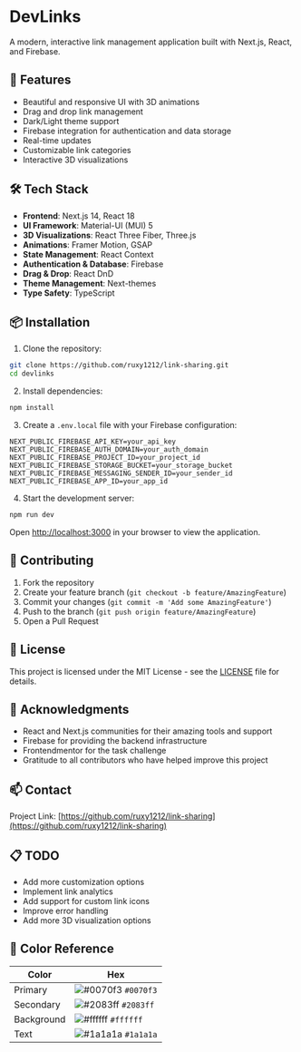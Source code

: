 # DevLinks

A modern, interactive link management application built with Next.js, React, and Firebase.

## 🚀 Features

- Beautiful and responsive UI with 3D animations
- Drag and drop link management
- Dark/Light theme support
- Firebase integration for authentication and data storage
- Real-time updates
- Customizable link categories
- Interactive 3D visualizations

## 🛠️ Tech Stack

- **Frontend**: Next.js 14, React 18
- **UI Framework**: Material-UI (MUI) 5
- **3D Visualizations**: React Three Fiber, Three.js
- **Animations**: Framer Motion, GSAP
- **State Management**: React Context
- **Authentication & Database**: Firebase
- **Drag & Drop**: React DnD
- **Theme Management**: Next-themes
- **Type Safety**: TypeScript

## 📦 Installation

1. Clone the repository:
```bash
git clone https://github.com/ruxy1212/link-sharing.git
cd devlinks
```

2. Install dependencies:
```bash
npm install
```

3. Create a `.env.local` file with your Firebase configuration:
```
NEXT_PUBLIC_FIREBASE_API_KEY=your_api_key
NEXT_PUBLIC_FIREBASE_AUTH_DOMAIN=your_auth_domain
NEXT_PUBLIC_FIREBASE_PROJECT_ID=your_project_id
NEXT_PUBLIC_FIREBASE_STORAGE_BUCKET=your_storage_bucket
NEXT_PUBLIC_FIREBASE_MESSAGING_SENDER_ID=your_sender_id
NEXT_PUBLIC_FIREBASE_APP_ID=your_app_id
```

4. Start the development server:
```bash
npm run dev
```

Open [http://localhost:3000](http://localhost:3000) in your browser to view the application.

## 🤝 Contributing

1. Fork the repository
2. Create your feature branch (`git checkout -b feature/AmazingFeature`)
3. Commit your changes (`git commit -m 'Add some AmazingFeature'`)
4. Push to the branch (`git push origin feature/AmazingFeature`)
5. Open a Pull Request

## 📝 License

This project is licensed under the MIT License - see the [LICENSE](LICENSE) file for details.

## 🙏 Acknowledgments

- React and Next.js communities for their amazing tools and support
- Firebase for providing the backend infrastructure
- Frontendmentor for the task challenge
- Gratitude to all contributors who have helped improve this project

## 📫 Contact

Project Link: [https://github.com/ruxy1212/link-sharing](https://github.com/ruxy1212/link-sharing)

## 📋 TODO

- Add more customization options
- Implement link analytics
- Add support for custom link icons
- Improve error handling
- Add more 3D visualization options

## 🎨 Color Reference

| Color             | Hex                                                                |
| ----------------- | ------------------------------------------------------------------ |
| Primary           | ![#0070f3](https://via.placeholder.com/10/0070f3?text=+) `#0070f3` |
| Secondary         | ![#2083ff](https://via.placeholder.com/10/2083ff?text=+) `#2083ff` |
| Background        | ![#ffffff](https://via.placeholder.com/10/ffffff?text=+) `#ffffff` |
| Text              | ![#1a1a1a](https://via.placeholder.com/10/1a1a1a?text=+) `#1a1a1a` |
